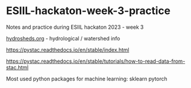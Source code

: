 # ESIIL-hackaton-week-3-practice
Notes and practice during ESIIL hackaton 2023 - week 3 


[hydrosheds.org](http://hydrosheds.org)  - hydrological / watershed info 

https://pystac.readthedocs.io/en/stable/index.html

https://pystac.readthedocs.io/en/stable/tutorials/how-to-read-data-from-stac.html

Most used python packages for machine learning: 
sklearn 
pytorch
